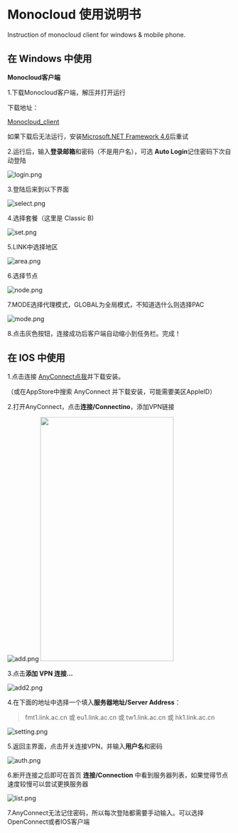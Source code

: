 # Monocloud 使用说明书
Instruction of monocloud client for windows &amp; mobile phone.

## 在 Windows 中使用
**Monocloud客户端**

1.下载Monocloud客户端，解压并打开运行

下载地址：

[Monocloud_client](https://storage.monocloud.co/client/Windows/MonoCloud_V1.0.6.zip)

如果下载后无法运行，安装[Microsoft.NET Framework 4.6](https://www.microsoft.com/zh-CN/download/details.aspx?id=53345)后重试

2.运行后，输入**登录邮箱**和密码（不是用户名），可选 **Auto Login**记住密码下次自动登陆

![login.png](./img/mono-client/login.png)

3.登陆后来到以下界面

![select.png](./img/mono-client/select.png)

4.选择套餐（这里是 Classic B)

![set.png](./img/mono-client/set.png)

5.LINK中选择地区

![area.png](./img/mono-client/area.png)

6.选择节点

![node.png](./img/mono-client/node.png)

7.MODE选择代理模式，GLOBAL为全局模式，不知道选什么则选择PAC

![mode.png](./img/mono-client/mode.png)

8.点击灰色按钮，连接成功后客户端自动缩小到任务栏。完成！

## 在 IOS 中使用

1.点击连接 [AnyConnect点我](https://apps.apple.com/us/app/cisco-anyconnect/id1135064690)并下载安装。

（或在AppStore中搜索 AnyConnect 并下载安装，可能需要美区AppleID）

2.打开AnyConnect，点击**连接/Connectino**，添加VPN链接

![add.png](./img/AnyConnect/add.png)
<img src="./img/AnyConnect/add.png" width="300" height="550">

3.点击**添加 VPN 连接...**

![add2.png](./img/AnyConnect/add.png)

4.在下面的地址中选择一个填入**服务器地址/Server Address**：

> fmt1.link.ac.cn 或 eu1.link.ac.cn 或 tw1.link.ac.cn 或 hk1.link.ac.cn

![setting.png](./img/AnyConnect/setting.png)

5.返回主界面，点击开关连接VPN，并输入**用户名**和密码

![auth.png](./img/AnyConnect/auth.png)

6.断开连接之后即可在首页 **连接/Connection** 中看到服务器列表，如果觉得节点速度较慢可以尝试更换服务器

![list.png](./img/AnyConnect/list.png)

7.AnyConnect无法记住密码，所以每次登陆都需要手动输入。可以选择OpenConnect或者IOS客户端
